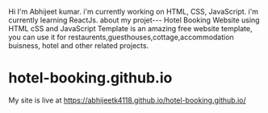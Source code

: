 Hi I'm Abhijeet kumar.
i'm currently working on HTML, CSS, JavaScript.
i'm currently learning ReactJs.
about my projet---
     Hotel Booking Website using HTML cSS and JavaScript Template is an amazing free website template,
     you can use it for restaurents,guesthouses,cottage,accommodation buisness,
     hotel and other related projects.
# hotel-booking.github.io
My site is live at https://abhijeetk4118.github.io/hotel-booking.github.io/

